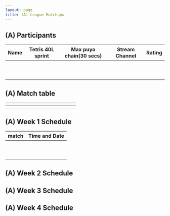```yaml
---
layout: page
title: (A) League Matchups
---
```



## (A) Participants  ##

<table>
  <thead>
    <tr>
      <th>Name</th>
	    <th>Tetris 40L sprint</th> 
	    <th>Max puyo chain(30 secs)</th>
	    <th>Stream Channel</th>
	    <th>Rating</th>
	</tr>
  </thead>
	
<tbody>
    <tr>
      <td></td>
      <td></td>
      <td></td>
      <td></td>
      <td></td>
    </tr>
       <tr>
      <td></td>
      <td></td>
      <td></td>
      <td></td>
      <td></td>
    </tr>
	   <tr>
      <td></td>
      <td></td>
      <td></td>
      <td></td>
      <td></td>
    </tr>
	   <tr>
      <td></td>
      <td></td>
      <td></td>
      <td></td>
      <td></td>
    </tr>
	   <tr>
      <td></td>
      <td></td>
      <td></td>
      <td></td>
      <td></td>
    </tr>
	   <tr>
      <td></td>
      <td></td>
      <td></td>
      <td></td>
      <td></td>
    </tr>
	   <tr>
      <td></td>
      <td></td>
      <td></td>
      <td></td>
      <td></td>
    </tr>
	   <tr>
      <td></td>
      <td></td>
      <td></td>
      <td></td>
      <td></td>
    </tr>
	   <tr>
      <td></td>
      <td></td>
      <td></td>
      <td></td>
      <td></td>
    </tr>
	   <tr>
      <td></td>
      <td></td>
      <td></td>
      <td></td>
      <td></td>
    </tr>
    
  </tbody>
</table>

## (A) Match table

<table>
  <thead>
    <tr>
      <th> </th>
      <th></th>
      <th></th>
      <th></th>
      <th></th>
      <th></th>
      <th></th>
      <th></th>
      <th></th>
      <th></th>
      <th></th>
      <th></th>
      <th></th>
      <th></th>
    </tr>
  </thead>
  <tbody>
    <tr>
      <td></td>
      <td> </td> <!---->
      <td></td> <!---->
      <td> </td> <!---->
      <td></td> <!---->
      <td></td> <!---->
      <td></td> <!---->
      <td></td> <!---->
      <td></td> <!---->
      <td></td> <!---->
      <td></td> <!---->
      <td></td> <!---->
      <td></td>
      <td></td>
    </tr>
</table>
	
## (A) Week 1 Schedule ##

<table>
  <thead>
    <tr>
      <th>match</th>
	    <th>Time and Date</th> 
	</tr>
  </thead>
	
<tbody>
    <tr>
      <td></td>
      <td></td>
    </tr>
       <tr>
      <td></td>
      <td></td>
    </tr>
	 <tr>
      <td></td>
      <td></td>
    </tr>
	 <tr>
      <td></td>
      <td></td>
    </tr>
	 <tr>
      <td></td>
      <td></td>
    </tr>
	 <tr>
      <td></td>
      <td></td>
    </tr>
	 <tr>
      <td></td>
      <td></td>
    </tr>
	 <tr>
      <td></td>
      <td></td>
    </tr>
	 <tr>
      <td></td>
      <td></td>
    </tr>
	 <tr>
      <td></td>
      <td></td>
    </tr>
	
  </tbody>
</table>

## (A) Week 2 Schedule ##


## (A) Week 3 Schedule ##


## (A) Week 4 Schedule ##


